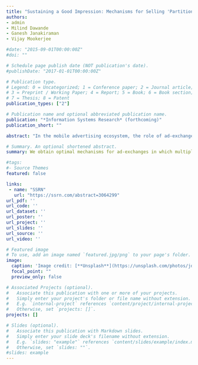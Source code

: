 ```yaml
---
title: "Sustaining a Good Impression: Mechanisms for Selling 'Partitioned' Impressions at Ad-Exchanges"
authors:
- admin
- Milind Dawande
- Ganesh Janakiraman
- Vijay Mookerjee

#date: "2015-09-01T00:00:00Z"
#doi: ""

# Schedule page publish date (NOT publication's date).
#publishDate: "2017-01-01T00:00:00Z"

# Publication type.
# Legend: 0 = Uncategorized; 1 = Conference paper; 2 = Journal article;
# 3 = Preprint / Working Paper; 4 = Report; 5 = Book; 6 = Book section;
# 7 = Thesis; 8 = Patent
publication_types: ["2"]

# Publication name and optional abbreviated publication name.
publication: "*Information Systems Research* (forthcoming)"
publication_short: ""

abstract: "In the mobile advertising ecosystem, the role of ad-exchanges to match advertisers and publishers has grown significantly over the past few years. At a mobile ad-exchange, impressions (i.e., opportunities to display ads) are sold to advertisers in real time through an auction mechanism. The traditional mechanism selects a single advertiser whose ad is displayed over the entire duration of an impression, i.e., throughout the user's visit. We argue that such a mechanism leads to an allocative inefficiency, as displaying only the winning ad throughout the lifetime of an impression precludes the exchange from exploiting the opportunity to obtain additional revenue from advertisers whose willingness-to-pay becomes higher during the lifetime of that impression. Our goal in this paper is to address this efficiency loss by offering mechanisms in which multiple ads can be displayed sequentially over the lifetime of the impression. We consider two plausible settings – one, where each auction is individually rational for the advertisers and the other, where advertisers are better off relative to the traditional mechanism over the long run – and derive an optimal (i.e., revenue-maximizing for the ad-exchange) mechanism for each setting. To efficiently compute the payment rule, the optimal mechanism for the former setting uses randomized payments. Under this mechanism, while the ad-exchange always benefits relative to the traditional mechanism, the advertisers could either gain or lose – we demonstrate both these possibilities. The optimal mechanism for the latter setting is a 'mutually-beneficial' mechanism in that it guarantees a win-win for both the parties relative to the traditional mechanism, over the long run. Happily, for both the mechanisms, the allocation of ads and the payments from the advertisers are efficiently computable, thereby making them amenable to real-time bidding."

# Summary. An optional shortened abstract.
summary: We obtain optimal mechanisms for ad-exchanges in which multiple ads can be displayed sequentially over the lifetime of an impression.

#tags:
#- Source Themes
featured: false

links:
 - name: "SSRN"
   url: "https://ssrn.com/abstract=3064299"
url_pdf: ''
url_code: ''
url_dataset: ''
url_poster: ''
url_project: ''
url_slides: ''
url_source: ''
url_video: ''

# Featured image
# To use, add an image named `featured.jpg/png` to your page's folder. 
image:
  caption: 'Image credit: [**Unsplash**](https://unsplash.com/photos/jdD8gXaTZsc)'
  focal_point: ""
  preview_only: false

# Associated Projects (optional).
#   Associate this publication with one or more of your projects.
#   Simply enter your project's folder or file name without extension.
#   E.g. `internal-project` references `content/project/internal-project/index.md`.
#   Otherwise, set `projects: []`.
projects: []

# Slides (optional).
#   Associate this publication with Markdown slides.
#   Simply enter your slide deck's filename without extension.
#   E.g. `slides: "example"` references `content/slides/example/index.md`.
#   Otherwise, set `slides: ""`.
#slides: example
---
```



